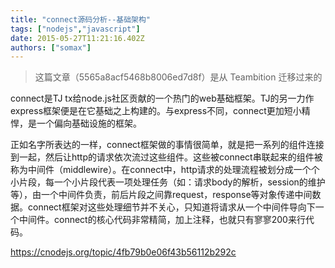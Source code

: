 ```yaml
---
title: "connect源码分析--基础架构"
tags: ["nodejs","javascript"]
date: 2015-05-27T11:21:16.402Z
authors: ["somax"]
---
```


> 这篇文章（5565a8acf5468b8006ed7d8f）是从 Teambition 迁移过来的

<p>connect是TJ tx给node.js社区贡献的一个热门的web基础框架。TJ的另一力作express框架便是在它基础之上构建的。与express不同，connect更加短小精悍，是一个偏向基础设施的框架。</p><p>正如名字所表达的一样，connect框架做的事情很简单，就是把一系列的组件连接到一起，然后让http的请求依次流过这些组件。这些被connect串联起来的组件被称为中间件（middlewire）。在connect中，http请求的处理流程被划分成一个个小片段，每一个小片段代表一项处理任务（如：请求body的解析，session的维护等），由一个中间件负责，前后片段之间靠request，response等对象传递中间数据。connect框架对这些处理细节并不关心，只知道将请求从一个中间件导向下一个中间件。connect的核心代码非常精简，加上注释，也就只有寥寥200来行代码。</p><p><a href="http://www.example.com" target="_blank">https://cnodejs.org/topic/4fb79b0e06f43b56112b292c</a><br></p>
